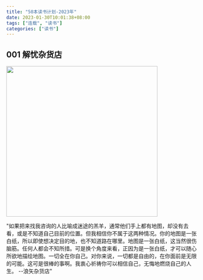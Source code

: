 ```yaml
---
title: "50本读书计划-2023年"
date: 2023-01-30T10:01:38+08:00
tags: ["连载", "读书"]
categories: ["读书"]
---
```


## 001 解忧杂货店  

<img src="/images/books/img.png" alt="" width="400" />

"如果把来找我咨询的人比喻成迷途的羔羊，通常他们手上都有地图，却没有去看，或是不知道自己目前的位置。但我相信你不属于这两种情况。你的地图是一张白纸，所以即使想决定目的地，也不知道路在哪里。地图是一张白纸，这当然很伤脑筋。任何人都会不知所措。可是换个角度来看，正因为是一张白纸，才可以随心所欲地描绘地图。一切全在你自己。对你来说，一切都是自由的，在你面前是无限的可能。这可是很棒的事啊。我衷心祈祷你可以相信自己，无悔地燃烧自己的人生。 --浪矢杂货店"
